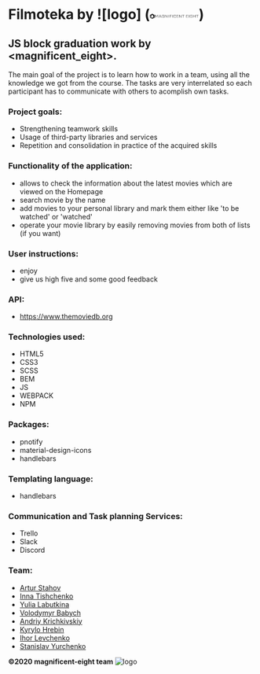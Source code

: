# Filmoteka by ![logo] (<img src="./images/footer_logo/me_logo.png" width="100">)

## JS block graduation work by <magnificent_eight>.
The main goal of the project is to learn how to work in a team, using all the knowledge we got from the course.
The tasks are very interrelated so each participant has to communicate with others to acomplish own tasks.

### Project goals: 
- Strengthening teamwork skills
- Usage of third-party libraries and services
- Repetition and consolidation in practice of the acquired skills

### Functionality of the application:
- allows to check the information about the latest movies which are viewed on the Homepage
- search movie by the name
- add movies to your personal library and mark them either like 'to be watched' or 'watched'
- operate your movie library by easily removing movies from both of lists (if you want)

### User instructions:
- enjoy
- give us high five and some good feedback

### API:
- https://www.themoviedb.org

### Technologies used: 
- HTML5
- CSS3
- SCSS
- BEM
- JS
- WEBPACK
- NPM

### Packages:
- pnotify
- material-design-icons
- handlebars

### Templating language:
- handlebars

### Communication and Task planning Services: 
- Trello
- Slack
- Discord

### Team: 
- [Artur Stahov](https://github.com/ArturStahov)
- [Inna Tishchenko](https://github.com/inna91)
- [Yulia Labutkina](https://github.com/YuliaLabutkina)
- [Volodymyr Babych](https://github.com/vovababych)
- [Andriy Krichkivskiy](https://github.com/Andriy1982)
- [Kyrylo Hrebin](https://github.com/kyrylohrebin)
- [Ihor Levchenko](https://github.com/IhorLev1)
- [Stanislav Yurchenko](https://github.com/StanislavYurchenko)

**©2020 magnificent-eight team**
![logo](https://github.com/StanislavYurchenko/filmoteka/blob/dev/src/images/footer_logo/me_logo.png)
